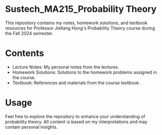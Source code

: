 # Sustech_MA215_Probability Theory
This repository contains my notes, homework solutions, and textbook resources for Professor Jieliang Hong's Probability Theory course during the Fall 2024 semester.

# Contents
- Lecture Notes: My personal notes from the lectures.
- Homework Solutions: Solutions to the homework problems assigned in the course.
- Textbook: References and materials from the course textbook.

# Usage

Feel free to explore the repository to enhance your understanding of probability theory. All content is based on my interpretations and may contain personal insights.
